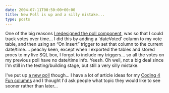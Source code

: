 ```yaml
---
date: 2004-07-11T00:50:00+00:00
title: New Poll is up and a silly mistake...
type: posts
---
```

One of the big reasons [I redesigned the poll component](https://weblogs.asp.net/duncanma/archive/2004/06/15/156543.aspx), was so that I could track votes over time... I did this by adding a 'dateVoted' column to my vote table, and then using an “On Insert” trigger to set that column to the current date/time.... peachy keen, except when I exported the tables and stored procs to my live SQL box, I forgot to include my triggers... so all the votes on my previous poll have no date/time info. Yeesh. Oh well, not a big deal since I'm still in the testing/building stage, but still a very silly mistake.

I've put up [a new poll](https://www.duncanmackenzie.net) though... I have a lot of article ideas for my [Coding 4 Fun columns](https://msdn.microsoft.com/vbasic/using/columns/code4fun/default.aspx) and I thought I'd ask people what topic they would like to see sooner rather than later...
